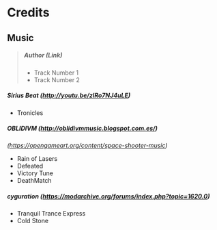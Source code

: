 # Credits
## Music
> ##### Author _(Link)_
> - Track Number 1
> - Track Number 2

##### Sirius Beat _(http://youtu.be/zIRo7NJ4uLE)_
- Tronicles

##### OBLIDIVM _(http://oblidivmmusic.blogspot.com.es/)_
_(https://opengameart.org/content/space-shooter-music)_
- Rain of Lasers
- Defeated
- Victory Tune
- DeathMatch

##### cyguration _(https://modarchive.org/forums/index.php?topic=1620.0)_
- Tranquil Trance Express
- Cold Stone

